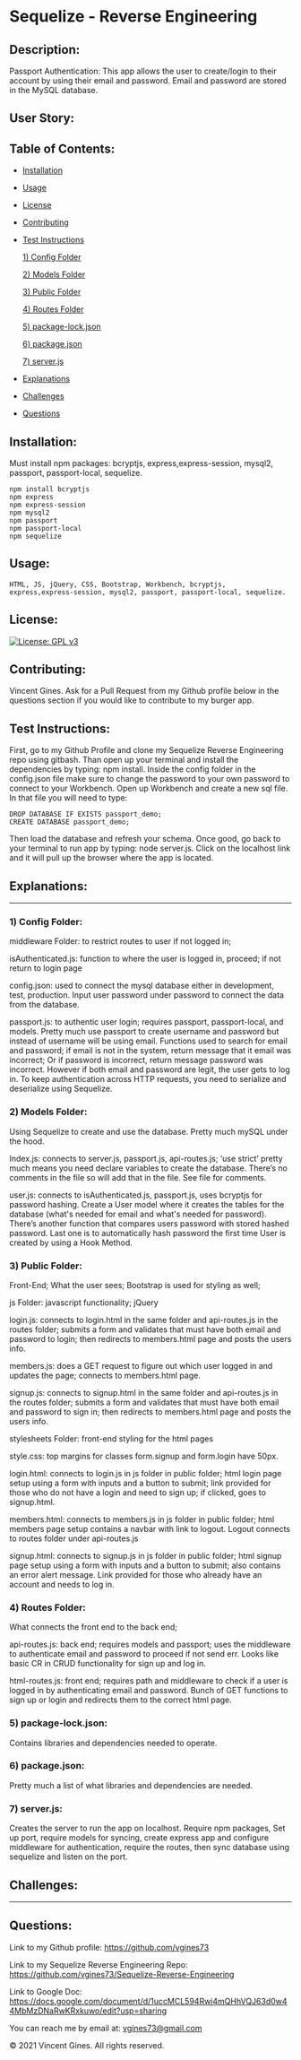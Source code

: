 # Sequelize - Reverse Engineering

## Description:
Passport Authentication: This app allows the user to create/login to their account by using their email and password. Email and password are stored in the MySQL database. 

## User Story:

        

## Table of Contents:

* [Installation](#Installation)

* [Usage](#Usage)

* [License](#License)

* [Contributing](#Contributing)

* [Test Instructions](#Test-Instructions)
    
    [1) Config Folder](#1-Config-Folder)

    [2) Models Folder](#2-Models-Folder)

    [3) Public Folder](#3-Public-Folder)

    [4) Routes Folder](#4-Routes-Folder)

    [5) package-lock.json](#5-package-lock.json)

    [6) package.json](#6-package.json)

    [7) server.js](#7-server.js)

* [Explanations](#Explanations)

* [Challenges](#Challenges)

* [Questions](#Questions)



## Installation: 
Must install npm packages: bcryptjs, express,express-session, mysql2, passport, passport-local, sequelize.
    
    npm install bcryptjs
    npm express
    npm express-session
    npm mysql2
    npm passport
    npm passport-local
    npm sequelize

## Usage:
    HTML, JS, jQuery, CSS, Bootstrap, Workbench, bcryptjs, express,express-session, mysql2, passport, passport-local, sequelize.

## License: 
[![License: GPL v3](https://img.shields.io/badge/License-GPLv3-blue.svg)](https://www.gnu.org/licenses/gpl-3.0)

## Contributing: 
Vincent Gines. Ask for a Pull Request from my Github profile below in the questions section if you would like to contribute to my burger app.

## Test Instructions:
First, go to my Github Profile and clone my Sequelize Reverse Engineering repo using gitbash. Than open up your terminal and install the dependencies by typing: npm install. Inside the config folder in the config.json file make sure to change the password to your own password to connect to your Workbench.  Open up Workbench and create a new sql file. In that file you will need to type: 

    DROP DATABASE IF EXISTS passport_demo;
    CREATE DATABASE passport_demo;

Then load the database and refresh your schema. Once good, go back to your terminal to run app by typing: node server.js. Click on the localhost link and it will pull up the browser where the app is located. 

## Explanations:
---
### 1) Config Folder:
middleware Folder: to restrict routes to user if not logged in;

isAuthenticated.js: function to where the user is logged in, proceed; if not return to login page

config.json: used to connect the mysql database either in development, test, production. Input user password under password to connect the data from the database.

passport.js: to authentic user login; requires passport, passport-local, and models. Pretty much use passport to create username and password but instead of username will be using email. Functions used to search for email and password; if email is not in the system, return message that it email was incorrect; Or if password is incorrect, return message password was incorrect. However if both email and password are legit, the user gets to log in. To keep authentication across HTTP requests, you need to serialize and deserialize using Sequelize.

### 2) Models Folder: 
Using Sequelize to create and use the database. Pretty much mySQL under the hood.

Index.js: connects to server.js, passport.js, api-routes.js; ‘use strict’ pretty much means you need declare variables to create the database. There’s no comments in the file so will add that in the file. See file for comments.

user.js: connects to isAuthenticated.js, passport.js, uses bcryptjs for password hashing. Create a User model where it creates the tables for the database (what's needed for email and what's needed for password). There’s another function that compares users password with stored hashed password. Last one is to automatically hash password the first time User is created by using a Hook Method.

### 3) Public Folder: 
Front-End; What the user sees; Bootstrap is used for styling as well;
	
js Folder: javascript functionality; jQuery

login.js: connects to login.html in the same folder and api-routes.js in the routes folder; submits a form and validates that must have both email and password to login; then redirects to members.html page and posts the users info.

members.js: does a GET request to figure out which user logged in and updates the page; connects to members.html page.

signup.js: connects to signup.html in the same folder and api-routes.js in the routes folder; submits a form and validates that must have both email and password to sign in; then redirects to members.html page and posts the users info.

stylesheets Folder: front-end styling for the html pages

style.css: top margins for classes form.signup and form.login have 50px.

login.html: connects to login.js in js folder in public folder; html login page setup using a form with inputs and a button to submit; link provided for those who do not have a login and need to sign up; if clicked, goes to signup.html.

members.html: connects to members.js in js folder in public folder; html members page setup contains a navbar with link to logout. Logout connects to routes folder under api-routes.js

signup.html: connects to signup.js in js folder in public folder; html signup page setup using a form with inputs and a button to submit; also contains an error alert message. Link provided for those who already have an account and needs to log in.

### 4) Routes Folder: 
What connects the front end to the back end;

api-routes.js: back end; requires models and passport; uses the middleware to authenticate email and password to proceed if not send err. Looks like basic CR in CRUD functionality for sign up and log in.

html-routes.js: front end; requires path and middleware to check if a user is logged in by authenticating email and password. Bunch of GET functions to sign up or login and redirects them to the correct html page. 

### 5) package-lock.json: 
Contains libraries and dependencies needed to operate.

### 6) package.json: 
Pretty much a list of what libraries and dependencies are needed.

### 7) server.js: 
Creates the server to run the app on localhost. Require npm packages, Set up port, require models for syncing, create express app and configure middleware for authentication, require the routes, then sync database using sequelize and listen on the port. 

## Challenges: 

---
## Questions:
Link to my Github profile: https://github.com/vgines73

Link to my Sequelize Reverse Engineering Repo: https://github.com/vgines73/Sequelize-Reverse-Engineering


Link to Google Doc: 
https://docs.google.com/document/d/1uccMCL594Rwj4mQHhVQJ63d0w44MbMzDNaRwKRxkuwo/edit?usp=sharing

You can reach me by email at: vgines73@gmail.com

© 2021 Vincent Gines. All rights reserved. 
